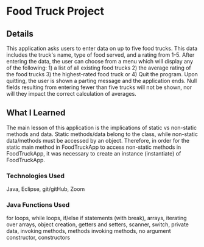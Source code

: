 # Food Truck Project

## Details
This application asks users to enter data on up to five food trucks.  This data includes the truck's name, type of food served, and a rating from 1-5.  After entering the data, the user can choose from a menu which will display any of the following: 1) a list of all existing food trucks 2) the average rating of the food trucks 3) the highest-rated food truck or 4) Quit the program.  Upon quitting, the user is shown a parting message and the application ends.  Null fields resulting from entering fewer than five trucks will not be shown, nor will they impact the correct calculation of averages.  

## What I Learned
The main lesson of this application is the implications of static vs non-static methods and data.  Static methods/data belong to the class, while non-static data/methods must be accessed by an object.  Therefore, in order for the static main method in FoodTruckApp to access non-static methods in FoodTruckApp, it was necessary to create an instance (instantiate) of FoodTruckApp.

### Technologies Used
Java, Eclipse, git/gitHub, Zoom

### Java Functions Used
for loops, while loops, if/else if statements (with break), arrays, iterating over arrays, object creation, getters and setters, scanner, switch, private data, invoking methods, methods invoking methods, no argument constructor, constructors
